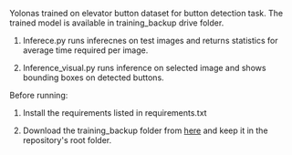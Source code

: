 Yolonas trained on elevator button dataset for button detection task. The trained model is available in training_backup drive folder. 

1. Inferece.py runs inferecnes on test images and returns statistics for average time required per image.

2. Inference_visual.py runs inference on selected image and shows bounding boxes on detected buttons. 

Before running: 

1. Install the requirements listed in requirements.txt

2. Download the training_backup folder from [here]("https://drive.google.com/drive/folders/1KYKRCJL7PH7t3RpmdC353BePR5l-1ADi?usp=sharing") and keep it in the repository's root folder. 



